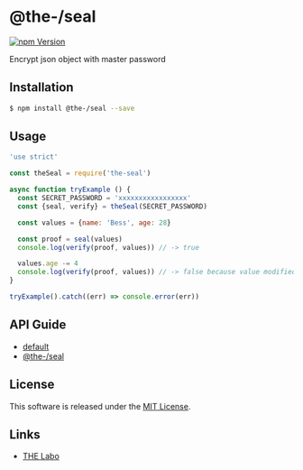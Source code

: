 @the-/seal
==========

<!---
This file is generated by the-tmpl. Do not update manually.
--->

<!-- Badge Start -->
<a name="badges"></a>

[![npm Version][bd_npm_shield_url]][bd_npm_url]

[bd_repo_url]: https://github.com/the-labo/the-seal
[bd_travis_url]: http://travis-ci.org/the-labo/the-seal
[bd_travis_shield_url]: http://img.shields.io/travis/the-labo/the-seal.svg?style=flat
[bd_travis_com_url]: http://travis-ci.com/the-labo/the-seal
[bd_travis_com_shield_url]: https://api.travis-ci.com/the-labo/the-seal.svg?token=
[bd_license_url]: https://github.com/the-labo/the-seal/blob/master/LICENSE
[bd_npm_url]: http://www.npmjs.org/package/@the-/seal
[bd_npm_shield_url]: http://img.shields.io/npm/v/@the-/seal.svg?style=flat
[bd_standard_url]: http://standardjs.com/
[bd_standard_shield_url]: https://img.shields.io/badge/code%20style-standard-brightgreen.svg

<!-- Badge End -->


<!-- Description Start -->
<a name="description"></a>

Encrypt json object with master password

<!-- Description End -->


<!-- Overview Start -->
<a name="overview"></a>



<!-- Overview End -->


<!-- Sections Start -->
<a name="sections"></a>

<!-- Section from "doc/readme/01.Installation.md.hbs" Start -->

<a name="section-doc-readme-01-installation-md"></a>

Installation
-----

```bash
$ npm install @the-/seal --save
```


<!-- Section from "doc/readme/01.Installation.md.hbs" End -->

<!-- Section from "doc/readme/02.Usage.md.hbs" Start -->

<a name="section-doc-readme-02-usage-md"></a>

Usage
---------

```javascript
'use strict'

const theSeal = require('the-seal')

async function tryExample () {
  const SECRET_PASSWORD = 'xxxxxxxxxxxxxxxxx'
  const {seal, verify} = theSeal(SECRET_PASSWORD)

  const values = {name: 'Bess', age: 28}

  const proof = seal(values)
  console.log(verify(proof, values)) // -> true

  values.age -= 4
  console.log(verify(proof, values)) // -> false because value modified
}

tryExample().catch((err) => console.error(err))

```


<!-- Section from "doc/readme/02.Usage.md.hbs" End -->

<!-- Section from "doc/readme/03.API.md.hbs" Start -->

<a name="section-doc-readme-03-api-md"></a>

## API Guide

- [default](./doc/api/api.md#module_default)
- [@the-/seal](./doc/api/api.md#module_@the-/seal)


<!-- Section from "doc/readme/03.API.md.hbs" End -->


<!-- Sections Start -->


<!-- LICENSE Start -->
<a name="license"></a>

License
-------
This software is released under the [MIT License](https://github.com/the-labo/the-seal/blob/master/LICENSE).

<!-- LICENSE End -->


<!-- Links Start -->
<a name="links"></a>

Links
------

+ [THE Labo][the_labo_url]

[the_labo_url]: https://github.com/the-labo

<!-- Links End -->
